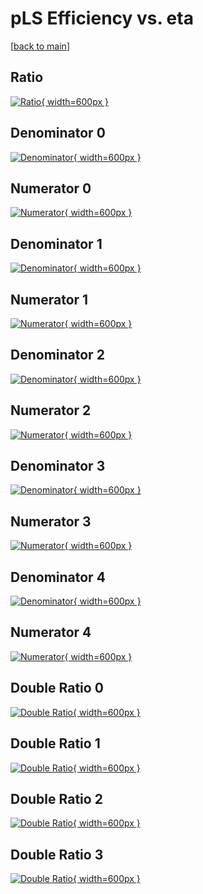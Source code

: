 # pLS Efficiency vs. eta

[[back to main](./)]



## Ratio

[![Ratio](../mtv/var/pLS_loweta_13_0_eff_eta.png){ width=600px }](../mtv/var/pLS_loweta_13_0_eff_eta.pdf)

## Denominator 0

[![Denominator](../mtv/den/pLS_loweta_13_0_eff_eta_den0.png){ width=600px }](../mtv/den/pLS_loweta_13_0_eff_eta_den0.pdf)

## Numerator 0

[![Numerator](../mtv/num/pLS_loweta_13_0_eff_eta_num0.png){ width=600px }](../mtv/num/pLS_loweta_13_0_eff_eta_num0.pdf)

## Denominator 1

[![Denominator](../mtv/den/pLS_loweta_13_0_eff_eta_den1.png){ width=600px }](../mtv/den/pLS_loweta_13_0_eff_eta_den1.pdf)

## Numerator 1

[![Numerator](../mtv/num/pLS_loweta_13_0_eff_eta_num1.png){ width=600px }](../mtv/num/pLS_loweta_13_0_eff_eta_num1.pdf)

## Denominator 2

[![Denominator](../mtv/den/pLS_loweta_13_0_eff_eta_den2.png){ width=600px }](../mtv/den/pLS_loweta_13_0_eff_eta_den2.pdf)

## Numerator 2

[![Numerator](../mtv/num/pLS_loweta_13_0_eff_eta_num2.png){ width=600px }](../mtv/num/pLS_loweta_13_0_eff_eta_num2.pdf)

## Denominator 3

[![Denominator](../mtv/den/pLS_loweta_13_0_eff_eta_den3.png){ width=600px }](../mtv/den/pLS_loweta_13_0_eff_eta_den3.pdf)

## Numerator 3

[![Numerator](../mtv/num/pLS_loweta_13_0_eff_eta_num3.png){ width=600px }](../mtv/num/pLS_loweta_13_0_eff_eta_num3.pdf)

## Denominator 4

[![Denominator](../mtv/den/pLS_loweta_13_0_eff_eta_den4.png){ width=600px }](../mtv/den/pLS_loweta_13_0_eff_eta_den4.pdf)

## Numerator 4

[![Numerator](../mtv/num/pLS_loweta_13_0_eff_eta_num4.png){ width=600px }](../mtv/num/pLS_loweta_13_0_eff_eta_num4.pdf)

## Double Ratio 0

[![Double Ratio](../mtv/ratio/pLS_loweta_13_0_eff_eta_ratio0.png){ width=600px }](../mtv/ratio/pLS_loweta_13_0_eff_eta_ratio0.pdf)

## Double Ratio 1

[![Double Ratio](../mtv/ratio/pLS_loweta_13_0_eff_eta_ratio1.png){ width=600px }](../mtv/ratio/pLS_loweta_13_0_eff_eta_ratio1.pdf)

## Double Ratio 2

[![Double Ratio](../mtv/ratio/pLS_loweta_13_0_eff_eta_ratio2.png){ width=600px }](../mtv/ratio/pLS_loweta_13_0_eff_eta_ratio2.pdf)

## Double Ratio 3

[![Double Ratio](../mtv/ratio/pLS_loweta_13_0_eff_eta_ratio3.png){ width=600px }](../mtv/ratio/pLS_loweta_13_0_eff_eta_ratio3.pdf)

